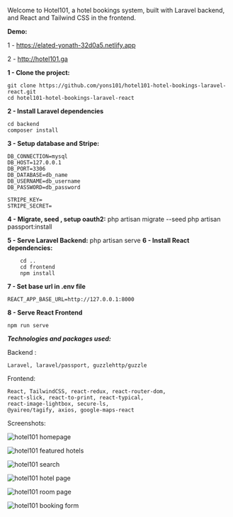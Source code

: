 Welcome to Hotel101, a hotel bookings system, built with Laravel backend, and React and Tailwind CSS in the frontend.

**Demo:**

1 - https://elated-yonath-32d0a5.netlify.app

2 - http://hotel101.ga

    
**1 - Clone the project:**

    git clone https://github.com/yons101/hotel101-hotel-bookings-laravel-react.git
    cd hotel101-hotel-bookings-laravel-react

**2 - Install Laravel dependencies**

    cd backend
    composer install

**3 - Setup database and Stripe:**

    DB_CONNECTION=mysql
    DB_HOST=127.0.0.1
    DB_PORT=3306
    DB_DATABASE=db_name
    DB_USERNAME=db_username
    DB_PASSWORD=db_password

    STRIPE_KEY=
    STRIPE_SECRET=

**4 - Migrate, seed , setup oauth2:**
php artisan migrate --seed
php artisan passport:install

**5 - Serve Laravel Backend:**
php artisan serve
**6 - Install React dependencies:**

    	cd ..
    	cd frontend
    	npm install

**7 - Set base url in .env file**

    REACT_APP_BASE_URL=http://127.0.0.1:8000

**8 - Serve React Frontend**

    npm run serve


**_Technologies and packages used:_**

Backend :

    Laravel, laravel/passport, guzzlehttp/guzzle

Frontend:

    React, TailwindCSS, react-redux, react-router-dom,
    react-slick, react-to-print, react-typical,
    react-image-lightbox, secure-ls,
    @yaireo/tagify, axios, google-maps-react

Screenshots:

![hotel101 homepage](https://i.imgur.com/QFEVHe8.png)

![hotel101 featured hotels](https://i.imgur.com/CYNWzfv.png)

![hotel101 search](https://i.imgur.com/HUc0fQ5.png)

![hotel101 hotel page](https://i.imgur.com/ESCrj2P.png)

![hotel101 room page](https://i.imgur.com/oizHqCO.png)

![hotel101 booking form](https://i.imgur.com/hJP4ci1.png)
